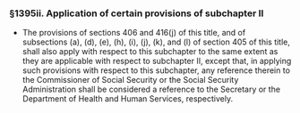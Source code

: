 ### §1395ii. Application of certain provisions of subchapter II
* The provisions of sections 406 and 416(j) of this title, and of subsections (a), (d), (e), (h), (i), (j), (k), and (l) of section 405 of this title, shall also apply with respect to this subchapter to the same extent as they are applicable with respect to subchapter II, except that, in applying such provisions with respect to this subchapter, any reference therein to the Commissioner of Social Security or the Social Security Administration shall be considered a reference to the Secretary or the Department of Health and Human Services, respectively.